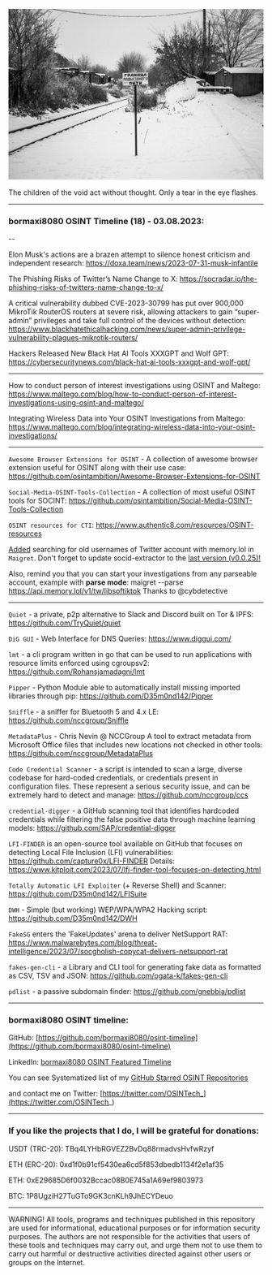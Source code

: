 ![alt text](img/18.jpg)

The children of the void act without thought. Only a tear in the eye flashes.

---
### bormaxi8080 OSINT Timeline (18) - 03.08.2023:

--

Elon Musk's actions are a brazen attempt to silence honest criticism and independent research: https://doxa.team/news/2023-07-31-musk-infantile

The Phishing Risks of Twitter’s Name Change to X: https://socradar.io/the-phishing-risks-of-twitters-name-change-to-x/

A critical vulnerability dubbed CVE-2023-30799 has put over 900,000 MikroTik RouterOS routers at severe risk, allowing attackers to gain “super-admin” privileges and take full control of the devices without detection: https://www.blackhatethicalhacking.com/news/super-admin-privilege-vulnerability-plagues-mikrotik-routers/

Hackers Released New Black Hat AI Tools XXXGPT and Wolf GPT: https://cybersecuritynews.com/black-hat-ai-tools-xxxgpt-and-wolf-gpt/

----

How to conduct person of interest investigations using OSINT and Maltego: https://www.maltego.com/blog/how-to-conduct-person-of-interest-investigations-using-osint-and-maltego/

Integrating Wireless Data into Your OSINT Investigations from Maltego: https://www.maltego.com/blog/integrating-wireless-data-into-your-osint-investigations/

----

```Awesome Browser Extensions for OSINT``` - A collection of awesome browser extension useful for OSINT along with their use case: https://github.com/osintambition/Awesome-Browser-Extensions-for-OSINT

```Social-Media-OSINT-Tools-Collection``` - A collection of most useful OSINT tools for SOCINT: https://github.com/osintambition/Social-Media-OSINT-Tools-Collection

```OSINT resources for CTI```: https://www.authentic8.com/resources/OSINT-resources

[Added](https://github.com/soxoj/maigret/commit/f5ca005766dcf073d4268284a48fbf3d716611cc) searching for old usernames of Twitter account with memory.lol in ```Maigret```.
Don't forget to update socid-extractor to the [last version (v0.0.25)!](https://github.com/soxoj/socid-extractor/commit/4503617d198219f72e27efbde60248166129b0d7)

Also, remind you that you can start your investigations from any parseable account, example with **parse mode**: maigret --parse https://api.memory.lol/v1/tw/libsoftiktok
Thanks to @cybdetective

----

```Quiet``` - a private, p2p alternative to Slack and Discord built on Tor & IPFS: https://github.com/TryQuiet/quiet

```DiG GUI``` - Web Interface for DNS Queries: https://www.diggui.com/

```lmt``` - a cli program written in go that can be used to run applications with resource limits enforced using cgroupsv2: https://github.com/Rohansjamadagni/lmt

```Pipper``` - Python Module able to automatically install missing imported libraries through pip: https://github.com/D35m0nd142/Pipper

```Sniffle``` - a sniffer for Bluetooth 5 and 4.x LE: https://github.com/nccgroup/Sniffle

```MetadataPlus``` - Chris Nevin @ NCCGroup A tool to extract metadata from Microsoft Office files that includes new locations not checked in other tools: https://github.com/nccgroup/MetadataPlus

```Code Credential Scanner``` - a script is intended to scan a large, diverse codebase for hard-coded credentials, or credentials present in configuration files. These represent a serious security issue, and can be extremely hard to detect and manage: https://github.com/nccgroup/ccs
 
```credential-digger``` - a GitHub scanning tool that identifies hardcoded credentials while filtering the false positive data through machine learning models: https://github.com/SAP/credential-digger

```LFI-FINDER``` is an open-source tool available on GitHub that focuses on detecting Local File Inclusion (LFI) vulnerabilities: https://github.com/capture0x/LFI-FINDER
Details: https://www.kitploit.com/2023/07/lfi-finder-tool-focuses-on-detecting.html

```Totally Automatic LFI Exploiter``` (+ Reverse Shell) and Scanner: https://github.com/D35m0nd142/LFISuite

```DWH``` - Simple (but working) WEP/WPA/WPA2 Hacking script: https://github.com/D35m0nd142/DWH

```FakeSG``` enters the 'FakeUpdates' arena to deliver NetSupport RAT: https://www.malwarebytes.com/blog/threat-intelligence/2023/07/socgholish-copycat-delivers-netsupport-rat

```fakes-gen-cli``` - a Library and CLI tool for generating fake data as formatted as CSV, TSV and JSON: https://github.com/ogata-k/fakes-gen-cli

```pdlist``` - a passive subdomain finder: https://github.com/gnebbia/pdlist

----
### bormaxi8080 OSINT timeline:

GitHub: [https://github.com/bormaxi8080/osint-timeline](https://github.com/bormaxi8080/osint-timeline)

LinkedIn: [bormaxi8080 OSINT Featured Timeline](https://www.linkedin.com/in/osintech/details/featured/)

You can see Systematized list of my [GitHub Starred OSINT Repositories](https://github.com/bormaxi8080/osint-repos-list)

and contact me on Twitter: [https://twitter.com/OSINTech_](https://twitter.com/OSINTech_)

----
### If you like the projects that I do, I will be grateful for donations:

USDT (TRC-20): TBq4LYHbRGVEZ2BvDq88rmadvsHvfwRzyf

ETH (ERC-20): 0xd1f0b91cf5430ea6cd5f853dbedb1134f2e1af35

ETH: 0xE29685D6f0032Bccac08B0E745a1A69ef9803973

BTC: 1P8UgziH27TuGTo9GK3cnKLh9JhECYDeuo

----

WARNING! All tools, programs and techniques published in this repository are used for informational, educational purposes or for information security purposes. The authors are not responsible for the activities that users of these tools and techniques may carry out, and urge them not to use them to carry out harmful or destructive activities directed against other users or groups on the Internet.